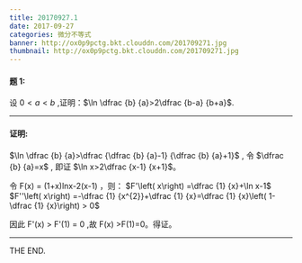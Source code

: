 ```yaml
---
title: 20170927.1
date: 2017-09-27
categories: 微分不等式
banner: http://ox0p9pctg.bkt.clouddn.com/201709271.jpg
thumbnail: http://ox0p9pctg.bkt.clouddn.com/201709271.jpg
---
```


#### 题 1:

设 $0 < a < b$ ,证明：$\ln \dfrac {b} {a}>2\dfrac {b-a} {b+a}$.

<!--more-->

- - -

#### 证明:

$\ln \dfrac {b} {a}>\dfrac {\dfrac {b} {a}-1} {\dfrac {b} {a}+1}$ , 令 $\dfrac {b} {a}=x$ , 即证 $\ln x>2\dfrac {x-1} {x+1}$。

令 F(x) = (1+x)lnx-2(x-1) ，则：
$F'\left( x\right) =\dfrac {1} {x}+\ln x-1$
$F''\left( x\right) =-\dfrac {1} {x^{2}}+\dfrac {1} {x}=\dfrac {1} {x}\left( 1-\dfrac {1} {x}\right) > 0$

因此 F'(x) > F'(1) = 0 ,故 F(x) >F(1)=0。得证。

- - -
THE END.
